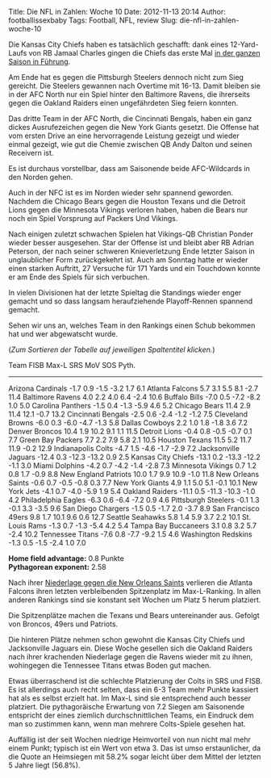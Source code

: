 Title: Die NFL in Zahlen: Woche 10
Date: 2012-11-13 20:14
Author: footballissexbaby
Tags: Football, NFL, review
Slug: die-nfl-in-zahlen-woche-10

Die Kansas City Chiefs haben es tatsächlich geschafft: dank eines
12-Yard-Laufs von RB Jamaal Charles gingen die Chiefs das erste Mal [in
der ganzen Saison in Führung][].

Am Ende hat es gegen die Pittsburgh Steelers dennoch nicht zum Sieg
gereicht. Die Steelers gewannen nach Overtime mit 16-13. Damit bleiben
sie in der AFC North nur ein Spiel hinter den Baltimore Ravens, die
ihrerseits gegen die Oakland Raiders einen ungefährdeten Sieg feiern
konnten.

Das dritte Team in der AFC North, die Cincinnati Bengals, haben ein ganz
dickes Ausrufezeichen gegen die New York Giants gesetzt. Die Offense hat
vom ersten Drive an eine hervorragende Leistung gezeigt und wieder
einmal gezeigt, wie gut die Chemie zwischen QB Andy Dalton und seinen
Receivern ist.

Es ist durchaus vorstellbar, dass am Saisonende beide AFC-Wildcards in
den Norden gehen.

Auch in der NFC ist es im Norden wieder sehr spannend geworden. Nachdem
die Chicago Bears gegen die Houston Texans und die Detroit Lions gegen
die Minnesota Vikings verloren haben, haben die Bears nur noch ein Spiel
Vorsprung auf Packers Und Vikings.

Nach einigen zuletzt schwachen Spielen hat Vikings-QB Christian Ponder
wieder besser ausgesehen. Star der Offense ist und bleibt aber RB Adrian
Peterson, der nach seiner schweren Knieverletzung Ende letzter Saison in
unglaublicher Form zurückgekehrt ist. Auch am Sonntag hatte er wieder
einen starken Auftritt, 27 Versuche für 171 Yards und ein Touchdown
konnte er am Ende des Spiels für sich verbuchen.

In vielen Divisionen hat der letzte Spieltag die Standings wieder enger
gemacht und so dass langsam heraufziehende Playoff-Rennen spannend
gemacht.

Sehen wir uns an, welches Team in den Rankings einen Schub bekommen hat
und wer abgewatscht wurde.

(*Zum Sortieren der Tabelle auf jeweiligen Spaltentitel klicken.*)

  Team                   FISB    Max-L   SRS     MoV     SOS    Pyth.
  ---------------------- ------- ------- ------- ------- ------ -------
  Arizona Cardinals      -1.7    0.9     -1.5    -3.2    1.7    6.1
  Atlanta Falcons        5.7     3.1     5.5     8.1     -2.7   11.4
  Baltimore Ravens       4.0     2.2     4.0     6.4     -2.4   10.6
  Buffalo Bills          -7.0    0.5     -7.2    -8.2    1.0    5.0
  Carolina Panthers      -1.5    0.4     -1.3    -5.9    4.6    5.2
  Chicago Bears          11.4    2.9     11.4    12.1    -0.7   13.2
  Cincinnati Bengals     -2.5    0.6     -2.4    -1.2    -1.2   7.5
  Cleveland Browns       -6.0    0.3     -6.0    -4.7    -1.3   5.8
  Dallas Cowboys         2.2     1.0     1.8     -1.8    3.6    7.2
  Denver Broncos         10.4    1.9     10.2    9.1     1.1    11.5
  Detroit Lions          -0.4    0.8     -0.5    -0.7    0.1    7.7
  Green Bay Packers      7.7     2.2     7.9     5.8     2.1    10.5
  Houston Texans         11.5    5.2     11.7    11.9    -0.2   12.9
  Indianapolis Colts     -4.7    1.5     -4.6    -1.7    -2.9   7.2
  Jacksonville Jaguars   -12.4   0.3     -12.3   -13.2   0.9    2.5
  Kansas City Chiefs     -13.1   0.2     -13.3   -12.2   -1.1   3.0
  Miami Dolphins         -4.2    0.7     -4.2    -1.4    -2.8   7.3
  Minnesota Vikings      0.7     1.2     0.8     1.7     -0.9   8.8
  New England Patriots   10.0    1.7     9.9     10.9    -1.0   11.8
  New Orleans Saints     -0.6    0.7     -0.5    -0.8    0.3    7.7
  New York Giants        4.9     1.1     5.0     5.1     -0.1   10.1
  New York Jets          -4.1    0.7     -4.0    -5.9    1.9    5.4
  Oakland Raiders        -11.1   0.5     -11.3   -10.3   -1.0   4.2
  Philadelphia Eagles    -6.3    0.6     -6.4    -7.2    0.9    4.6
  Pittsburgh Steelers    -0.1    1.3     -0.1    3.3     -3.5   9.6
  San Diego Chargers     -1.5    0.5     -1.7    2.0     -3.7   8.9
  San Francisco 49ers    9.8     1.7     10.1    9.6     0.6    12.7
  Seattle Seahawks       5.8     1.4     5.9     3.7     2.2    10.1
  St. Louis Rams         -1.3    0.7     -1.3    -5.4    4.2    5.4
  Tampa Bay Buccaneers   3.1     0.8     3.2     5.7     -2.4   10.2
  Tennessee Titans       -7.6    0.8     -7.7    -9.2    1.5    4.6
  Washington Redskins    -1.3    0.5     -1.5    -2.4    1.0    7.0

**Home field advantage:** 0.8 Punkte  
**Pythagorean exponent:** 2.58

Nach ihrer [Niederlage gegen die New Orleans Saints][] verlieren die
Atlanta Falcons ihren letzten verbleibenden Spitzenplatz im
Max-L-Ranking. In allen anderen Rankings sind sie konstant seit Wochen
um Platz 5 herum platziert.

Die Spitzenplätze machen die Texans und Bears untereinander aus. Gefolgt
von Broncos, 49ers und Patriots.

Die hinteren Plätze nehmen schon gewohnt die Kansas City Chiefs und
Jacksonville Jaguars ein. Diese Woche gesellen sich die Oakland Raiders
nach ihrer krachenden Niederlage gegen die Ravens wieder mit zu ihnen,
wohingegen die Tennessee Titans etwas Boden gut machen.

Etwas überraschend ist die schlechte Platzierung der Colts in SRS und
FISB. Es ist allerdings auch recht selten, dass ein 6-3 Team mehr Punkte
kassiert hat als es selbst erzielt hat. Im Max-L sind sie entsprechend
auch besser platziert. Die pythagoräische Erwartung von 7.2 Siegen am
Saisonende entspricht der eines ziemlich durchschnittlichen Teams, ein
Eindruck dem man so zustimmen kann, wenn man mehrere Colts-Spiele
gesehen hat.

Auffällig ist der seit Wochen niedrige Heimvorteil von nun nicht mal
mehr einem Punkt; typisch ist ein Wert von etwa 3. Das ist umso
erstaunlicher, da die Quote an Heimsiegen mit 58.2% sogar leicht über
dem Mittel der letzten 5 Jahre liegt (56.8%).

  [in der ganzen Saison in Führung]: http://footballissexbaby.de/wordpress/2012/11/wie-schlecht-sind-die-chiefs-diese-saison-wirklich/
    "Wie schlecht sind die Chiefs diese Saison wirklich?"
  [Niederlage gegen die New Orleans Saints]: http://footballissexbaby.de/wordpress/2012/11/warum-die-falcons-uber-die-saints-stolperten/
    "Warum die Falcons über die Saints stolperten"
